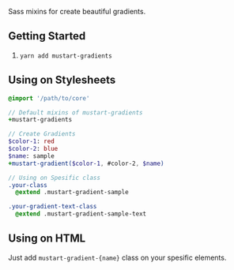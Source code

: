 Sass mixins for create beautiful gradients.

## Getting Started
1. `yarn add mustart-gradients`

## Using on Stylesheets
```sass
@import '/path/to/core'

// Default mixins of mustart-gradients 
+mustart-gradients

// Create Gradients
$color-1: red
$color-2: blue
$name: sample
+mustart-gradient($color-1, #color-2, $name)

// Using on Spesific class
.your-class
  @extend .mustart-gradient-sample

.your-gradient-text-class
  @extend .mustart-gradient-sample-text
```

## Using on HTML
Just add `mustart-gradient-{name}` class on your spesific elements.
